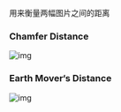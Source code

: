 用来衡量两幅图片之间的距离

### Chamfer Distance

![img](https://img-blog.csdnimg.cn/20200729133858239.png)





### Earth Mover‘s Distance

![img](https://img-blog.csdnimg.cn/20200729133433311.png)